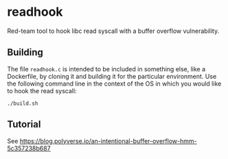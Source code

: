 # readhook
Red-team tool to hook libc read syscall with a buffer overflow vulnerability.

## Building

The file `readhook.c` is intended to be included in something else, like a Dockerfile, by cloning it and building it for the particular environment. Use the following command line in the context of the OS in which you would like to hook the read syscall:
```
./build.sh
```
## Tutorial
See https://blog.polyverse.io/an-intentional-buffer-overflow-hmm-5c357238b687
